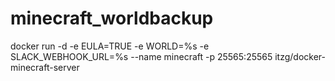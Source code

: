 # minecraft_worldbackup

docker run -d -e EULA=TRUE -e WORLD=%s -e SLACK_WEBHOOK_URL=%s --name minecraft -p 25565:25565 itzg/docker-minecraft-server

